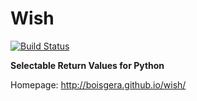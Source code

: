 
Wish
================================================================================

[![Build Status](https://travis-ci.org/boisgera/wish.svg?branch=master)](https://travis-ci.org/boisgera/wish)


**Selectable Return Values for Python**

Homepage: <http://boisgera.github.io/wish/>

